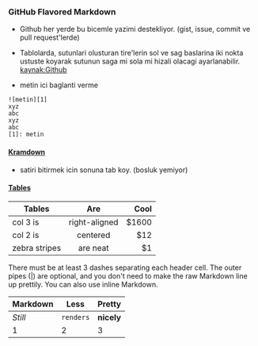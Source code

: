 ### GitHub Flavored Markdown
* Github her yerde bu bicemle yazimi destekliyor. (gist, issue, commit ve pull request'lerde)
* Tablolarda, sutunlari olusturan tire'lerin sol ve sag baslarina iki nokta ustuste koyarak sutunun saga mi sola mi hizali olacagi ayarlanabilir.
[kaynak:Github](https://help.github.com/articles/github-flavored-markdown/)

* metin ici baglanti verme
```
![metin][1]
xyz
abc
xyz
abc
[1]: metin
```

#### [Kramdown](http://kramdown.gettalong.org/syntax.html)

* satiri bitirmek icin sonuna tab koy. (bosluk yemiyor)

#### [Tables](https://github.com/adam-p/markdown-here/wiki/Markdown-Cheatsheet#tables)

| Tables        | Are           | Cool  |
| ------------- |:-------------:| -----:|
| col 3 is      | right-aligned | $1600 |
| col 2 is      | centered      |   $12 |
| zebra stripes | are neat      |    $1 |

There must be at least 3 dashes separating each header cell.
The outer pipes (|) are optional, and you don't need to make the 
raw Markdown line up prettily. You can also use inline Markdown.

Markdown | Less | Pretty
--- | --- | ---
*Still* | `renders` | **nicely**
1 | 2 | 3

